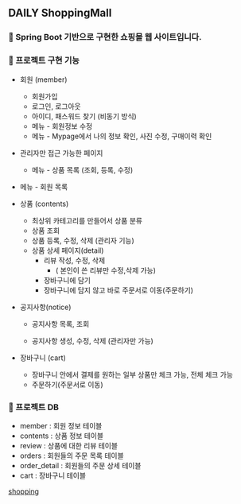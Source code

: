 ## DAILY ShoppingMall

### **🎯 Spring Boot 기반으로 구현한 쇼핑몰 웹 사이트입니다.**

### 📜 프로젝트 구현 기능

- 회원 (member)

  - 회원가입
  - 로그인, 로그아웃
  - 아이디, 패스워드 찾기 (비동기 방식)
  - 메뉴 - 회원정보 수정
  - 메뉴 - Mypage에서 나의 정보 확인, 사진 수정, 구매이력 확인

- 관리자만 접근 가능한 페이지

  - 메뉴 - 상품 목록 (조회, 등록, 수정)

- 메뉴 - 회원 목록

- 상품 (contents)

  - 최상위 카테고리를 만들어서 상품 분류
  - 상품 조회
  - 상품 등록, 수정, 삭제 (관리자 기능)
  - 상품 상세 페이지(detail)
    - 리뷰 작성, 수정, 삭제
      - ( 본인이 쓴 리뷰만 수정,삭제 가능)
    - 장바구니에 담기
    - 장바구니에 담지 않고 바로 주문서로 이동(주문하기)

- 공지사항(notice)

  - 공지사항 목록, 조회

  - 공지사항 생성, 수정, 삭제 (관리자만 가능)

- 장바구니 (cart)

  - 장바구니 안에서 결제를 원하는 일부 상품만 체크 가능, 전체 체크 가능
  - 주문하기(주문서로 이동)

### 📜 프로젝트 DB

- member : 회원 정보 테이블
- contents : 상품 정보 테이블
- review : 상품에 대한 리뷰 테이블
- orders : 회원들의 주문 목록 테이블
- order_detail : 회원들의 주문 상세 테이블
- cart : 장바구니 테이블

[shopping](https://github.com/yuseons/TIL/blob/master/image/shopping.jpg)
